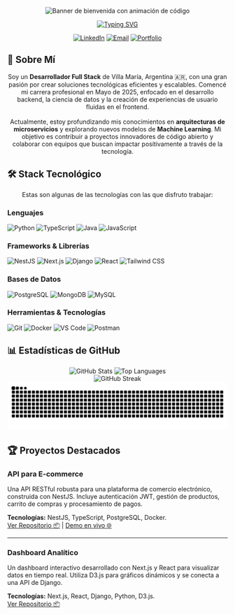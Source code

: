 <div align="center">

![Banner de bienvenida con animación de código](https://raw.githubusercontent.com/nosungam/nosungam/main/assets/banner-moderno.gif)

[![Typing SVG](https://readme-typing-svg.herokuapp.com?font=Inter&size=30&pause=1000&color=1DB954&center=true&vCenter=true&width=500&lines=Hola,+soy+Gaston+Magni+%F0%9F%91%8B;Desarrollador+Full+Stack;Amante+del+Backend+y+Data+Science;Siempre+aprendiendo+y+creciendo)](https://git.io/typing-svg)

[![LinkedIn](https://img.shields.io/badge/LinkedIn-0077B5?style=for-the-badge&logo=linkedin&logoColor=white)](https://www.linkedin.com/in/gast%C3%B3n-magni-9397b4269/)
[![Email](https://img.shields.io/badge/Email-D14836?style=for-the-badge&logo=gmail&logoColor=white)](mailto:gastonmagni@hotmail.com)
[![Portfolio](https://img.shields.io/badge/Portfolio-1DB954?style=for-the-badge&logo=google-chrome&logoColor=white)](#)

</div>

## 🚀 Sobre Mí

<p align="center">
Soy un <b>Desarrollador Full Stack</b> de Villa María, Argentina 🇦🇷, con una gran pasión por crear soluciones tecnológicas eficientes y escalables. Comencé mi carrera profesional en Mayo de 2025, enfocado en el desarrollo backend, la ciencia de datos y la creación de experiencias de usuario fluidas en el frontend.  
<br><br>
Actualmente, estoy profundizando mis conocimientos en <b>arquitecturas de microservicios</b> y explorando nuevos modelos de <b>Machine Learning</b>. Mi objetivo es contribuir a proyectos innovadores de código abierto y colaborar con equipos que buscan impactar positivamente a través de la tecnología.
</p>

## 🛠️ Stack Tecnológico

<p align="center">Estas son algunas de las tecnologías con las que disfruto trabajar:</p>

### Lenguajes

![Python](https://img.shields.io/badge/Python-3776AB?style=for-the-badge&logo=python&logoColor=white)
![TypeScript](https://img.shields.io/badge/TypeScript-3178C6?style=for-the-badge&logo=typescript&logoColor=white)
![Java](https://img.shields.io/badge/Java-ED8B00?style=for-the-badge&logo=openjdk&logoColor=white)
![JavaScript](https://img.shields.io/badge/JavaScript-F7DF1E?style=for-the-badge&logo=javascript&logoColor=black)

### Frameworks & Librerías

![NestJS](https://img.shields.io/badge/NestJS-E0234E?style=for-the-badge&logo=nestjs&logoColor=white)
![Next.js](https://img.shields.io/badge/Next.js-000000?style=for-the-badge&logo=next.js&logoColor=white)
![Django](https://img.shields.io/badge/Django-092E20?style=for-the-badge&logo=django&logoColor=white)
![React](https://img.shields.io/badge/React-20232A?style=for-the-badge&logo=react&logoColor=61DAFB)
![Tailwind CSS](https://img.shields.io/badge/Tailwind_CSS-38B2AC?style=for-the-badge&logo=tailwind-css&logoColor=white)

### Bases de Datos

![PostgreSQL](https://img.shields.io/badge/PostgreSQL-4169E1?style=for-the-badge&logo=postgresql&logoColor=white)
![MongoDB](https://img.shields.io/badge/MongoDB-47A248?style=for-the-badge&logo=mongodb&logoColor=white)
![MySQL](https://img.shields.io/badge/MySQL-4479A1?style=for-the-badge&logo=mysql&logoColor=white)

### Herramientas & Tecnologías

![Git](https://img.shields.io/badge/Git-F05032?style=for-the-badge&logo=git&logoColor=white)
![Docker](https://img.shields.io/badge/Docker-2496ED?style=for-the-badge&logo=docker&logoColor=white)
![VS Code](https://img.shields.io/badge/VS_Code-007ACC?style=for-the-badge&logo=visual-studio-code&logoColor=white)
![Postman](https://img.shields.io/badge/Postman-FF6C37?style=for-the-badge&logo=postman&logoColor=white)

## 📊 Estadísticas de GitHub

<div align="center">

![GitHub Stats](https://github-readme-stats.vercel.app/api?username=nosungam&show_icons=true&theme=tokyonight&include_all_commits=true&count_private=true&hide_border=true&border_radius=10)
![Top Languages](https://github-readme-stats.vercel.app/api/top-langs/?username=nosungam&layout=compact&langs_count=8&theme=tokyonight&hide_border=true&border_radius=10)
<br>
![GitHub Streak](https://streak-stats.demolab.com/?user=nosungam&theme=tokyonight&hide_border=true&border_radius=10)
<br>
![Snake Animation](https://github.com/nosungam/nosungam/blob/output/github-contribution-grid-snake.svg)

</div>

## 🏆 Proyectos Destacados

### API para E-commerce

Una API RESTful robusta para una plataforma de comercio electrónico, construida con NestJS. Incluye autenticación JWT, gestión de productos, carrito de compras y procesamiento de pagos.

**Tecnologías:** NestJS, TypeScript, PostgreSQL, Docker.  
[Ver Repositorio 📦](TU_LINK_AL_REPO_1) | [Demo en vivo 🌐](TU_LINK_A_LA_DEMO_1)

---

### Dashboard Analítico

Un dashboard interactivo desarrollado con Next.js y React para visualizar datos en tiempo real. Utiliza D3.js para gráficos dinámicos y se conecta a una API de Django.

**Tecnologías:** Next.js, React, Django, Python, D3.js.  
[Ver Repositorio 📦]()
